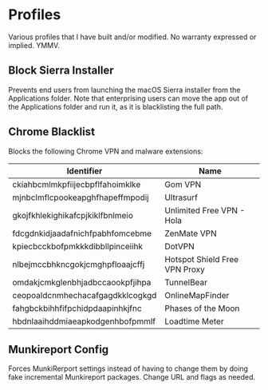 # Profiles

Various profiles that I have built and/or modified. No warranty expressed or implied. YMMV.

## Block Sierra Installer
Prevents end users from launching the macOS Sierra installer from the Applications folder. Note that enterprising users can move the app out of the Applications folder and run it, as it is blacklisting the full path.

## Chrome Blacklist
Blocks the following Chrome VPN and malware extensions:

Identifier | Name
--- | ---
ckiahbcmlmkpfiijecbpflfahoimklke | Gom VPN
mjnbclmflcpookeapghfhapeffmpodij | Ultrasurf
gkojfkhlekighikafcpjkiklfbnlmeio | Unlimited Free VPN - Hola
fdcgdnkidjaadafnichfpabhfomcebme | ZenMate VPN
kpiecbcckbofpmkkkdibbllpinceiihk | DotVPN
nlbejmccbhkncgokjcmghpfloaajcffj | Hotspot Shield Free VPN Proxy
omdakjcmkglenbhjadbccaookpfjihpa | TunnelBear
ceopoaldcnmhechacafgagdkklcogkgd | OnlineMapFinder
fahgbckbihhfifpchidpdaapinhkjfnc | Phases of the Moon
hbdnlaaihddmiaeapkodgenhbofpmmlf | Loadtime Meter

## Munkireport Config
Forces MunkiRerport settings instead of having to change them by doing fake incremental Munkireport packages. Change URL and flags as needed.